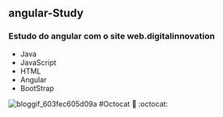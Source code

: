 ## angular-Study

### Estudo do angular com o site web.digitalinnovation


 * Java 
 * JavaScript
 * HTML
 * Angular
 * BootStrap

 


![bloggif_603fec605d09a](https://user-images.githubusercontent.com/54145667/110047598-ef320d80-7d2c-11eb-8e55-9197f98bfac1.png)
#Octocat 
:vulcan_salute: :octocat:
